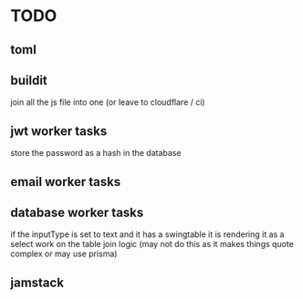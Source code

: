 # TODO

## toml

## buildit

join all the js file into one (or leave to cloudflare / ci)

## jwt worker tasks

store the password as a hash in the database

## email worker tasks

## database worker tasks

if the inputType is set to text and it has a swingtable it is rendering it as a select
work on the table join logic (may not do this as it makes things quote complex or may use prisma)

## jamstack
